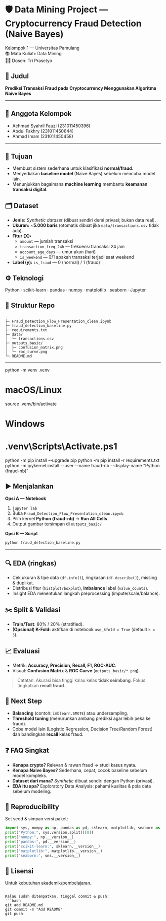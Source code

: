# 🛡️ Data Mining Project — Cryptocurrency Fraud Detection (Naive Bayes)

Kelompok 1 — Universitas Pamulang  
📚 Mata Kuliah: Data Mining  
👨‍🏫 Dosen: Tri Prasetyo

## 📌 Judul

**Prediksi Transaksi Fraud pada Cryptocurrency Menggunakan Algoritma Naive Bayes**

---

## 👥 Anggota Kelompok

- Achmad Syahril Fauzi (231011450396)
- Abdul Fakhry (231011450644)
- Ahmad Imam (231011450458)

---

## 🎯 Tujuan

- Membuat sistem sederhana untuk klasifikasi **normal/fraud**.
- Menyediakan **baseline model** (Naive Bayes) sebelum mencoba model lain.
- Menunjukkan bagaimana **machine learning** membantu **keamanan transaksi digital**.

## 🗂️ Dataset

- **Jenis:** _Synthetic dataset_ (dibuat sendiri demi privasi; bukan data real).
- **Ukuran:** ~**5.000 baris** (otomatis dibuat jika `data/transactions.csv` tidak ada).
- **Fitur (X):**
  - `amount` — jumlah transaksi
  - `transaction_freq_24h` — frekuensi transaksi 24 jam
  - `account_age_days` — umur akun (hari)
  - `is_weekend` — 0/1 apakah transaksi terjadi saat weekend
- **Label (y):** `is_fraud` — 0 (normal) / 1 (fraud)

## ⚙️ Teknologi

Python · scikit-learn · pandas · numpy · matplotlib · seaborn · Jupyter

## 📁 Struktur Repo

```text
.
├─ Fraud_Detection_Flow_Presentation_clean.ipynb
├─ fraud_detection_baseline.py
├─ requirements.txt
├─ data/
│  └─ transactions.csv
├─ outputs_basic/
│  ├─ confusion_matrix.png
│  └─ roc_curve.png
└─ README.md
```

---

python -m venv .venv
# macOS/Linux
source .venv/bin/activate
# Windows
# .venv\Scripts\Activate.ps1

python -m pip install --upgrade pip
python -m pip install -r requirements.txt
python -m ipykernel install --user --name fraud-nb --display-name "Python (fraud-nb)"


## ▶️ Menjalankan

**Opsi A — Notebook**

1. `jupyter lab`
2. Buka `Fraud_Detection_Flow_Presentation_clean.ipynb`
3. Pilih kernel **Python (fraud-nb)** → **Run All Cells**
4. Output gambar tersimpan di `outputs_basic/`

**Opsi B — Script**

```bash
python fraud_detection_baseline.py
```

---

## 🔍 EDA (ringkas)

- Cek ukuran & tipe data (`df.info()`), ringkasan (`df.describe()`), missing & duplikat.
- Distribusi fitur (`histplot/boxplot`), **imbalance** label (`value_counts`).
- Insight EDA menentukan langkah preprocessing (impute/scale/balance).

## ✂️ Split & Validasi

- **Train/Test:** 80% / 20% (stratified).
- **(Opsional) K-Fold:** aktifkan di notebook `use_kfold = True` (default `k = 5`).

## 📈 Evaluasi

- Metrik: **Accuracy, Precision, Recall, F1, ROC-AUC**.
- Visual: **Confusion Matrix** & **ROC Curve** (`outputs_basic/*.png`).

> Catatan: Akurasi bisa tinggi kalau kelas **tidak seimbang**. Fokus tingkatkan **recall fraud**.

## 🚀 Next Step

- **Balancing** (contoh: `imblearn.SMOTE`) atau undersampling.
- **Threshold tuning** (menurunkan ambang prediksi agar lebih peka ke fraud).
- Coba model lain (Logistic Regression, Decision Tree/Random Forest) dan bandingkan **recall** kelas fraud.

## ❓ FAQ Singkat

- **Kenapa crypto?** Relevan & rawan fraud → studi kasus nyata.
- **Kenapa Naive Bayes?** Sederhana, cepat, cocok baseline sebelum model kompleks.
- **Dataset dari mana?** _Synthetic_ dibuat sendiri dengan Python (privasi).
- **EDA itu apa?** Exploratory Data Analysis: pahami kualitas & pola data sebelum modeling.

## 🔁 Reproducibility

Set seed & simpan versi paket:

```python
import sys, numpy as np, pandas as pd, sklearn, matplotlib, seaborn as sns
print("Python:", sys.version.split()[0])
print("numpy:", np.__version__)
print("pandas:", pd.__version__)
print("scikit-learn:", sklearn.__version__)
print("matplotlib:", matplotlib.__version__)
print("seaborn:", sns.__version__)
```

## 📝 Lisensi

Untuk kebutuhan akademik/pembelajaran.

````

Kalau sudah ditempatkan, tinggal commit & push:
```bash
git add README.md
git commit -m "Add README"
git push
````
